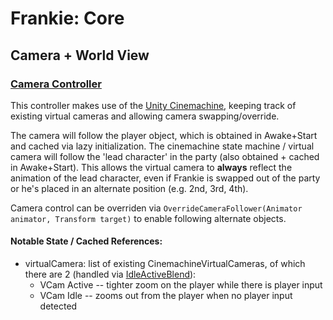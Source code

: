 # Frankie:  Core

## Camera + World View

### [Camera Controller](./CameraController.cs)

This controller makes use of the [Unity Cinemachine](https://unity.com/unity/features/editor/art-and-design/cinemachine), keeping track of existing virtual cameras and allowing camera swapping/override.

The camera will follow the player object, which is obtained in Awake+Start and cached via lazy initialization.  The cinemachine state machine / virtual camera will follow the 'lead character' in the party (also obtained + cached in Awake+Start).  This allows the virtual camera to **always** reflect the animation of the lead character, even if Frankie is swapped out of the party or he's placed in an alternate position (e.g. 2nd, 3rd, 4th).

Camera control can be overriden via `OverrideCameraFollower(Animator animator, Transform target)` to enable following alternate objects.

#### Notable State / Cached References:

* virtualCamera:  list of existing CinemachineVirtualCameras, of which there are 2 (handled via [IdleActiveBlend](../../Game/Camera/IdleActiveBlend.asset)):
    * VCam Active -- tighter zoom on the player while there is player input
    * VCam Idle -- zooms out from the player when no player input detected

